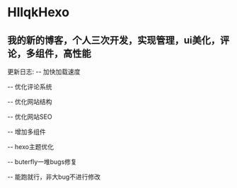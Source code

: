 # HllqkHexo
## 我的新的博客，个人三次开发，实现管理，ui美化，评论，多组件，高性能
更新日志:
-- 加快加载速度

-- 优化评论系统

-- 优化网站结构

-- 优化网站SEO

-- 增加多组件

-- hexo主题优化

-- buterfly一堆bugs修复

-- 能跑就行，非大bug不进行修改

